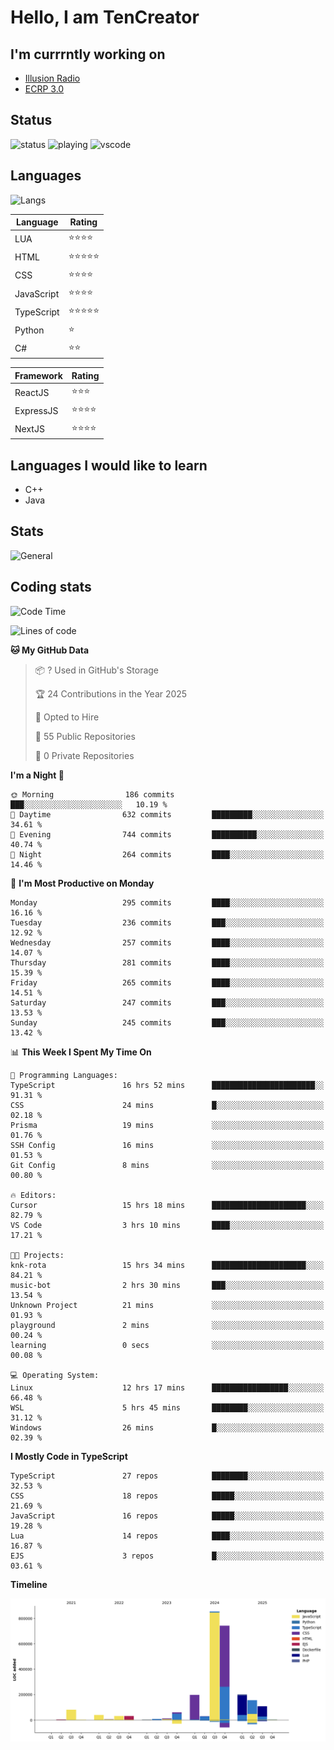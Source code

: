 # Hello, I am TenCreator

## I'm currrntly working on
- [Illusion Radio](https://illusionradio.co.uk/)
- [ECRP 3.0](http://github.com/Emerald-Coast-Roleplay/)

## Status
![status](https://api.statusbadges.me/badge/status/518334475038359555?simple=true&style=for-the-badge)
![playing](https://api.statusbadges.me/badge/playing/518334475038359555?style=for-the-badge)
![vscode](https://api.statusbadges.me/badge/vscode/518334475038359555?style=for-the-badge)

## Languages
![Langs](https://github-readme-stats.vercel.app/api/top-langs/?username=tencreator&layout=compact&theme=radical)


|Language|Rating|
|--------|------|
|LUA|⭐️⭐️⭐️⭐️|
|HTML|⭐️⭐️⭐️⭐️⭐️|
|CSS|⭐️⭐️⭐️⭐️|
|JavaScript|⭐️⭐️⭐️⭐️|
|TypeScript|⭐️⭐️⭐️⭐️⭐️|
|Python|⭐️|
|C#|⭐️⭐️ |

|Framework|Rating|
|--------|------|
|ReactJS|⭐️⭐️⭐|
|ExpressJS|⭐️⭐️⭐️⭐️|
|NextJS|⭐️⭐️⭐⭐️|

## Languages I would like to learn
- C++
- Java

## Stats
![General](https://github-readme-stats.vercel.app/api?username=tencreator&show_icons=true&theme=radical)

## Coding stats

<!--START_SECTION:waka-->
![Code Time](http://img.shields.io/badge/Code%20Time-401%20hrs-blue)

![Lines of code](https://img.shields.io/badge/From%20Hello%20World%20I%27ve%20Written-1.9%20million%20lines%20of%20code-blue)

**🐱 My GitHub Data** 

> 📦 ? Used in GitHub's Storage 
 > 
> 🏆 24 Contributions in the Year 2025
 > 
> 💼 Opted to Hire
 > 
> 📜 55 Public Repositories 
 > 
> 🔑 0 Private Repositories 
 > 
**I'm a Night 🦉** 

```text
🌞 Morning                186 commits         ███░░░░░░░░░░░░░░░░░░░░░░   10.19 % 
🌆 Daytime                632 commits         █████████░░░░░░░░░░░░░░░░   34.61 % 
🌃 Evening                744 commits         ██████████░░░░░░░░░░░░░░░   40.74 % 
🌙 Night                  264 commits         ████░░░░░░░░░░░░░░░░░░░░░   14.46 % 
```
📅 **I'm Most Productive on Monday** 

```text
Monday                   295 commits         ████░░░░░░░░░░░░░░░░░░░░░   16.16 % 
Tuesday                  236 commits         ███░░░░░░░░░░░░░░░░░░░░░░   12.92 % 
Wednesday                257 commits         ████░░░░░░░░░░░░░░░░░░░░░   14.07 % 
Thursday                 281 commits         ████░░░░░░░░░░░░░░░░░░░░░   15.39 % 
Friday                   265 commits         ████░░░░░░░░░░░░░░░░░░░░░   14.51 % 
Saturday                 247 commits         ███░░░░░░░░░░░░░░░░░░░░░░   13.53 % 
Sunday                   245 commits         ███░░░░░░░░░░░░░░░░░░░░░░   13.42 % 
```


📊 **This Week I Spent My Time On** 

```text
💬 Programming Languages: 
TypeScript               16 hrs 52 mins      ███████████████████████░░   91.31 % 
CSS                      24 mins             █░░░░░░░░░░░░░░░░░░░░░░░░   02.18 % 
Prisma                   19 mins             ░░░░░░░░░░░░░░░░░░░░░░░░░   01.76 % 
SSH Config               16 mins             ░░░░░░░░░░░░░░░░░░░░░░░░░   01.53 % 
Git Config               8 mins              ░░░░░░░░░░░░░░░░░░░░░░░░░   00.80 % 

🔥 Editors: 
Cursor                   15 hrs 18 mins      █████████████████████░░░░   82.79 % 
VS Code                  3 hrs 10 mins       ████░░░░░░░░░░░░░░░░░░░░░   17.21 % 

🐱‍💻 Projects: 
knk-rota                 15 hrs 34 mins      █████████████████████░░░░   84.21 % 
music-bot                2 hrs 30 mins       ███░░░░░░░░░░░░░░░░░░░░░░   13.54 % 
Unknown Project          21 mins             ░░░░░░░░░░░░░░░░░░░░░░░░░   01.93 % 
playground               2 mins              ░░░░░░░░░░░░░░░░░░░░░░░░░   00.24 % 
learning                 0 secs              ░░░░░░░░░░░░░░░░░░░░░░░░░   00.08 % 

💻 Operating System: 
Linux                    12 hrs 17 mins      █████████████████░░░░░░░░   66.48 % 
WSL                      5 hrs 45 mins       ████████░░░░░░░░░░░░░░░░░   31.12 % 
Windows                  26 mins             █░░░░░░░░░░░░░░░░░░░░░░░░   02.39 % 
```

**I Mostly Code in TypeScript** 

```text
TypeScript               27 repos            ████████░░░░░░░░░░░░░░░░░   32.53 % 
CSS                      18 repos            █████░░░░░░░░░░░░░░░░░░░░   21.69 % 
JavaScript               16 repos            █████░░░░░░░░░░░░░░░░░░░░   19.28 % 
Lua                      14 repos            ████░░░░░░░░░░░░░░░░░░░░░   16.87 % 
EJS                      3 repos             █░░░░░░░░░░░░░░░░░░░░░░░░   03.61 % 
```



**Timeline**

![Lines of Code chart](https://raw.githubusercontent.com/tencreator/tencreator/main/assets/bar_graph.png)


<!--END_SECTION:waka-->
